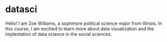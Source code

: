 # datasci
Hello! I am Zoe Williams, a sophmore political science major from Illinois. In this course, I am excitied to learn more about data visualization and the implentation of data science in the social sciences.
